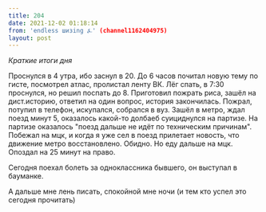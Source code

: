 ```yaml
---
title: 204
date: 2021-12-02 01:18:14
from: 'endless шизing ⍼' (channel1162404975)
layout: post
---
```


*Краткие итоги дня*

Проснулся в 4 утра, ибо заснул в 20. До 6 часов почитал новую тему по гисте, посмотрел атлас, пролистал ленту ВК. Лёг спать, в 7:30 проснулся, но решил поспать до 8. Приготовил пожрать риса, зашёл на дист.историю, ответил на один вопрос, история закончилась. Пожрал, потупил в телефон, искупался, собрался в вуз. Зашёл в метро, ждал поезд минут 5, оказалось какой-то долбаеб суициднулся на партизе. На партизе оказалось "поезд дальше не идёт по техническим причинам". Побежал на мцк, и когда я уже сел в поезд прилетает новость, что движение метро восстановлено. Обидно. Но еду дальше на мцк. Опоздал на 25 минут на право.

Сегодня поехал болеть за одноклассника бывшего, он выступал в бауманке.

А дальше мне лень писать, спокойной мне ночи (и тем кто успел это сегодня прочитать)
